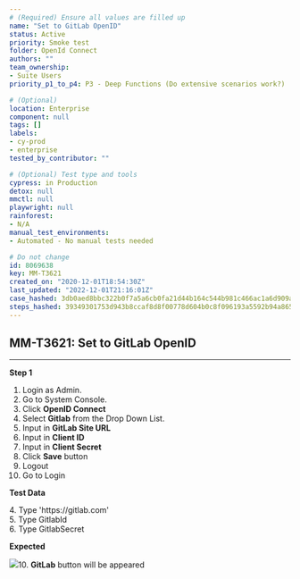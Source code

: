 ```yaml
---
# (Required) Ensure all values are filled up
name: "Set to GitLab OpenID"
status: Active
priority: Smoke test
folder: OpenId Connect
authors: ""
team_ownership:
- Suite Users
priority_p1_to_p4: P3 - Deep Functions (Do extensive scenarios work?)

# (Optional)
location: Enterprise
component: null
tags: []
labels:
- cy-prod
- enterprise
tested_by_contributor: ""

# (Optional) Test type and tools
cypress: in Production
detox: null
mmctl: null
playwright: null
rainforest:
- N/A
manual_test_environments:
- Automated - No manual tests needed

# Do not change
id: 8069638
key: MM-T3621
created_on: "2020-12-01T18:54:30Z"
last_updated: "2022-12-01T21:16:01Z"
case_hashed: 3db0aed8bbc322b0f7a5a6cb0fa21d44b164c544b981c466ac1a6d909a437db7c10a26360b562850d1d8ad828b2b3b22
steps_hashed: 39349301753d943b8ccaf8d8f00778d604b0c8f096193a5592b94a865c376c26306151f27b8da808c45218f9ae70c606
---
```


<!-- (Auto-generated) Based on frontmatter's "key" and "name" -->

## MM-T3621: Set to GitLab OpenID

---

**Step 1**

1. Login as Admin.
2. Go to System Console.
3. Click **OpenID Connect**
4. Select **Gitlab** from the Drop Down List.
5. Input in **GitLab Site URL**
6. Input in **Client ID**
7. Input in **Client Secret**
8. Click **Save** button
9. Logout
10. Go to Login

**Test Data**

4\. Type 'https\://gitlab.com'\
5\. Type GitlabId\
6\. Type GitlabSecret

**Expected**

![](https://cloudfront.tm4j.smartbear.com/tenant/ad722c15-e2a6-3788-82f3-92f99221f446/project/10302/embedded-f3277290f945470c4add5d21ef3dc7ca7b74388fc7152bfb6b99ae58c66a95a8-1606907016316-Screenshot+from+2020-12-02+05-45-34.png)10. **GitLab** button will be appeared
